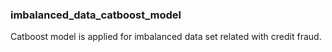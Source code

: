 ### imbalanced_data_catboost_model
Catboost model is applied for imbalanced data set related with credit fraud.

